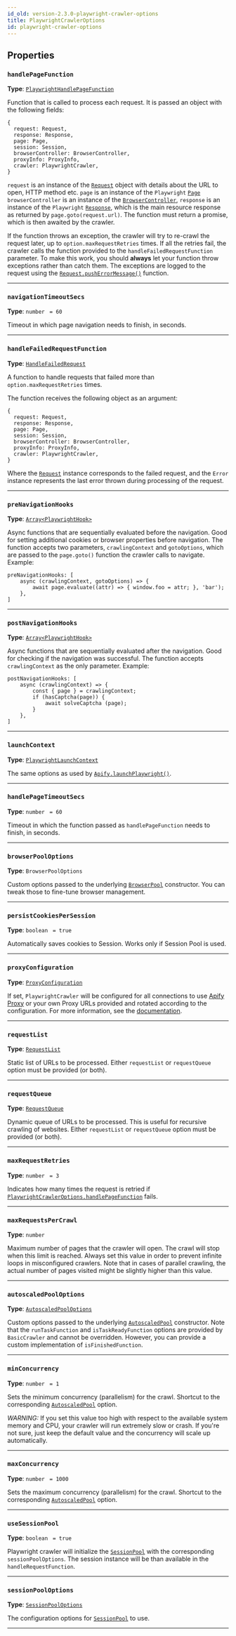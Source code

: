 ```yaml
---
id_old: version-2.3.0-playwright-crawler-options
title: PlaywrightCrawlerOptions
id: playwright-crawler-options
---
```


<a name="playwrightcrawleroptions"></a>

## Properties

### `handlePageFunction`

**Type**: [`PlaywrightHandlePageFunction`](../typedefs/playwright-handle-page-function)

Function that is called to process each request. It is passed an object with the following fields:

```
{
  request: Request,
  response: Response,
  page: Page,
  session: Session,
  browserController: BrowserController,
  proxyInfo: ProxyInfo,
  crawler: PlaywrightCrawler,
}
```

`request` is an instance of the [`Request`](../api/request) object with details about the URL to open, HTTP method etc. `page` is an instance of the
`Playwright` [`Page`](https://playwright.dev/docs/api/class-page) `browserController` is an instance of the
[`BrowserController`](https://github.com/apify/browser-pool#browsercontroller), `response` is an instance of the `Playwright`
[`Response`](https://playwright.dev/docs/api/class-response), which is the main resource response as returned by `page.goto(request.url)`. The
function must return a promise, which is then awaited by the crawler.

If the function throws an exception, the crawler will try to re-crawl the request later, up to `option.maxRequestRetries` times. If all the retries
fail, the crawler calls the function provided to the `handleFailedRequestFunction` parameter. To make this work, you should **always** let your
function throw exceptions rather than catch them. The exceptions are logged to the request using the
[`Request.pushErrorMessage()`](../api/request#pusherrormessage) function.

---

### `navigationTimeoutSecs`

**Type**: `number` <code> = 60</code>

Timeout in which page navigation needs to finish, in seconds.

---

### `handleFailedRequestFunction`

**Type**: [`HandleFailedRequest`](../typedefs/handle-failed-request)

A function to handle requests that failed more than `option.maxRequestRetries` times.

The function receives the following object as an argument:

```
{
  request: Request,
  response: Response,
  page: Page,
  session: Session,
  browserController: BrowserController,
  proxyInfo: ProxyInfo,
  crawler: PlaywrightCrawler,
}
```

Where the [`Request`](../api/request) instance corresponds to the failed request, and the `Error` instance represents the last error thrown during
processing of the request.

---

### `preNavigationHooks`

**Type**: [`Array<PlaywrightHook>`](../typedefs/playwright-hook)

Async functions that are sequentially evaluated before the navigation. Good for setting additional cookies or browser properties before navigation.
The function accepts two parameters, `crawlingContext` and `gotoOptions`, which are passed to the `page.goto()` function the crawler calls to
navigate. Example:

```
preNavigationHooks: [
    async (crawlingContext, gotoOptions) => {
        await page.evaluate((attr) => { window.foo = attr; }, 'bar');
    },
]
```

---

### `postNavigationHooks`

**Type**: [`Array<PlaywrightHook>`](../typedefs/playwright-hook)

Async functions that are sequentially evaluated after the navigation. Good for checking if the navigation was successful. The function accepts
`crawlingContext` as the only parameter. Example:

```
postNavigationHooks: [
    async (crawlingContext) => {
        const { page } = crawlingContext;
        if (hasCaptcha(page)) {
            await solveCaptcha (page);
        }
    },
]
```

---

### `launchContext`

**Type**: [`PlaywrightLaunchContext`](../typedefs/playwright-launch-context)

The same options as used by [`Apify.launchPlaywright()`](../api/apify#launchplaywright).

---

### `handlePageTimeoutSecs`

**Type**: `number` <code> = 60</code>

Timeout in which the function passed as `handlePageFunction` needs to finish, in seconds.

---

### `browserPoolOptions`

**Type**: `BrowserPoolOptions`

Custom options passed to the underlying [`BrowserPool`](https://github.com/apify/browser-pool#BrowserPool) constructor. You can tweak those to
fine-tune browser management.

---

### `persistCookiesPerSession`

**Type**: `boolean` <code> = true</code>

Automatically saves cookies to Session. Works only if Session Pool is used.

---

### `proxyConfiguration`

**Type**: [`ProxyConfiguration`](../api/proxy-configuration)

If set, `PlaywrightCrawler` will be configured for all connections to use [Apify Proxy](https://console.apify.com/proxy) or your own Proxy URLs
provided and rotated according to the configuration. For more information, see the [documentation](https://docs.apify.com/proxy).

---

### `requestList`

**Type**: [`RequestList`](../api/request-list)

Static list of URLs to be processed. Either `requestList` or `requestQueue` option must be provided (or both).

---

### `requestQueue`

**Type**: [`RequestQueue`](../api/request-queue)

Dynamic queue of URLs to be processed. This is useful for recursive crawling of websites. Either `requestList` or `requestQueue` option must be
provided (or both).

---

### `maxRequestRetries`

**Type**: `number` <code> = 3</code>

Indicates how many times the request is retried if
[`PlaywrightCrawlerOptions.handlePageFunction`](../typedefs/playwright-crawler-options#handlepagefunction) fails.

---

### `maxRequestsPerCrawl`

**Type**: `number`

Maximum number of pages that the crawler will open. The crawl will stop when this limit is reached. Always set this value in order to prevent infinite
loops in misconfigured crawlers. Note that in cases of parallel crawling, the actual number of pages visited might be slightly higher than this value.

---

### `autoscaledPoolOptions`

**Type**: [`AutoscaledPoolOptions`](../typedefs/autoscaled-pool-options)

Custom options passed to the underlying [`AutoscaledPool`](../api/autoscaled-pool) constructor. Note that the `runTaskFunction` and
`isTaskReadyFunction` options are provided by `BasicCrawler` and cannot be overridden. However, you can provide a custom implementation of
`isFinishedFunction`.

---

### `minConcurrency`

**Type**: `number` <code> = 1</code>

Sets the minimum concurrency (parallelism) for the crawl. Shortcut to the corresponding [`AutoscaledPool`](../api/autoscaled-pool) option.

_WARNING:_ If you set this value too high with respect to the available system memory and CPU, your crawler will run extremely slow or crash. If
you're not sure, just keep the default value and the concurrency will scale up automatically.

---

### `maxConcurrency`

**Type**: `number` <code> = 1000</code>

Sets the maximum concurrency (parallelism) for the crawl. Shortcut to the corresponding [`AutoscaledPool`](../api/autoscaled-pool) option.

---

### `useSessionPool`

**Type**: `boolean` <code> = true</code>

Playwright crawler will initialize the [`SessionPool`](../api/session-pool) with the corresponding `sessionPoolOptions`. The session instance will be
than available in the `handleRequestFunction`.

---

### `sessionPoolOptions`

**Type**: [`SessionPoolOptions`](../typedefs/session-pool-options)

The configuration options for [`SessionPool`](../api/session-pool) to use.

---
